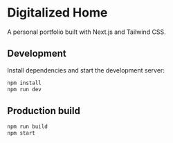 # Digitalized Home

A personal portfolio built with Next.js and Tailwind CSS.

## Development

Install dependencies and start the development server:

```bash
npm install
npm run dev
```

## Production build

```bash
npm run build
npm start
```
